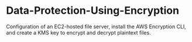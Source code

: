 # Data-Protection-Using-Encryption
Configuration of an EC2-hosted file server, install the AWS Encryption CLI, and create a KMS key to encrypt and decrypt plaintext files.
